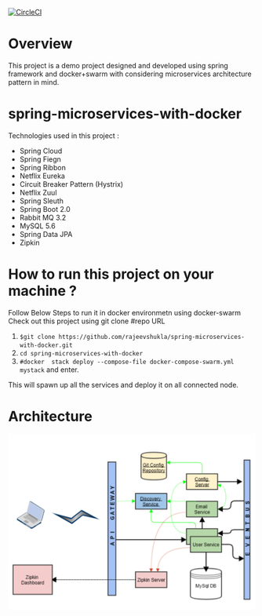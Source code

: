 [![CircleCI](https://circleci.com/gh/rajeevshukla/spring-microservices-with-docker/tree/master.svg?style=svg)](https://circleci.com/gh/rajeevshukla/spring-microservices-with-docker/tree/master)

# Overview 
This project is a demo project designed and developed using spring framework and docker+swarm with considering microservices architecture  pattern in mind. 

# spring-microservices-with-docker
  Technologies used in this project : <br>
 - Spring Cloud <br>
 - Spring Fiegn <br>
 - Spring Ribbon <br>
 - Netflix Eureka<br>
 - Circuit Breaker Pattern (Hystrix)<br>
 - Netflix Zuul <br>
 - Spring Sleuth<br>
 - Spring Boot 2.0 <br>
 - Rabbit MQ 3.2
 - MySQL 5.6
 - Spring Data JPA 
 - Zipkin
 
# How to run this project on your machine ? 
 Follow Below Steps to run it in docker environmetn using docker-swarm 
 Check out this project using git clone #repo URL
 1. `$git clone https://github.com/rajeevshukla/spring-microservices-with-docker.git` 
2. `cd spring-microservices-with-docker`
3. `#docker  stack deploy --compose-file docker-compose-swarm.yml mystack` and enter. 

This will spawn up all the services and deploy it on all connected node.  

# Architecture 

![Architecture image](https://github.com/rajeevshukla/spring-microservices-with-docker/blob/master/Architecture.png)
